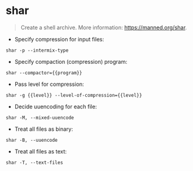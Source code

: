 # shar

> Create a shell archive.
> More information: <https://manned.org/shar>.

- Specify compression for input files:

`shar -p --intermix-type`

- Specify compaction (compression) program:

`shar --compactor={{program}}`

- Pass level for compression:

`shar -g {{level}} --level-of-compression={{level}}`

- Decide uuencoding for each file:

`shar -M, --mixed-uuencode`

- Treat all files as binary:

`shar -B, --uuencode`

- Treat all files as text:

`shar -T, --text-files`
